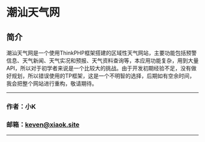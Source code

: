 潮汕天气网
===
## 简介
潮汕天气网是一个使用ThinkPHP框架搭建的区域性天气网站，主要功能包括预警信息、天气新闻、天气实况和预报、天气资料查询等，本应用功能复杂，用到大量API，所以对于初学者来说是一个比较大的挑战。由于开发初期经验不足，没有做好规划，所以错误使用的TP框架，这是一个不明智的选择，后期如有空余时间，我会把整个网站进行重构，敬请期待。
***
### 作者：小K
### 邮箱：keven@xiaok.site
***
